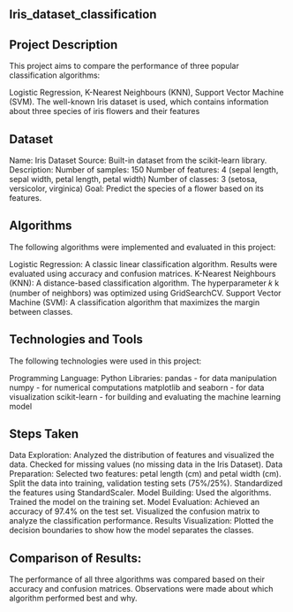 ## Iris_dataset_classification
## Project Description
This project aims to compare the performance of three popular classification algorithms:

Logistic Regression,
K-Nearest Neighbours (KNN),
Support Vector Machine (SVM).
The well-known Iris dataset is used, which contains information about three species of iris flowers and their features
## Dataset
Name: Iris Dataset
Source: Built-in dataset from the scikit-learn library.
Description:
Number of samples: 150
Number of features: 4 (sepal length, sepal width, petal length, petal width)
Number of classes: 3 (setosa, versicolor, virginica)
Goal: Predict the species of a flower based on its features.

## Algorithms
The following algorithms were implemented and evaluated in this project:

Logistic Regression:
A classic linear classification algorithm.
Results were evaluated using accuracy and confusion matrices.
K-Nearest Neighbours (KNN):
A distance-based classification algorithm.
The hyperparameter 
𝑘
k (number of neighbors) was optimized using GridSearchCV.
Support Vector Machine (SVM):
A classification algorithm that maximizes the margin between classes.

## Technologies and Tools
The following technologies were used in this project:

Programming Language: Python
Libraries:
pandas - for data manipulation
numpy - for numerical computations
matplotlib and seaborn - for data visualization
scikit-learn - for building and evaluating the machine learning model
## Steps Taken
Data Exploration:
Analyzed the distribution of features and visualized the data.
Checked for missing values (no missing data in the Iris Dataset).
Data Preparation:
Selected two features: petal length (cm) and petal width (cm).
Split the data into training, validation testing sets (75%/25%).
Standardized the features using StandardScaler.
Model Building:
Used the algorithms.
Trained the model on the training set.
Model Evaluation:
Achieved an accuracy of 97.4% on the test set.
Visualized the confusion matrix to analyze the classification performance.
Results Visualization:
Plotted the decision boundaries to show how the model separates the classes.
## Comparison of Results:
The performance of all three algorithms was compared based on their accuracy and confusion matrices.
Observations were made about which algorithm performed best and why.
